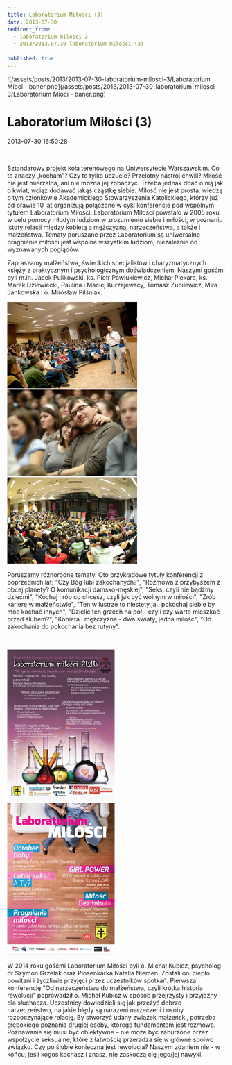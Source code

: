 ```yaml
---
title: Laboratorium Miłości (3)
date: 2013-07-30
redirect_from: 
  - laboratorium-milosci-3
  - 2013/2013.07.30-laboratorium-milosci-(3)

published: true
---
```



![/assets/posts/2013/2013-07-30-laboratorium-milosci-3/Laboratorium Mioci - baner.png](/assets/posts/2013/2013-07-30-laboratorium-milosci-3/Laboratorium Mioci - baner.png)

# Laboratorium Miłości (3)

<time>2013-07-30 16:50:28</time>


 




<!--[if gte mso 10]>

<![endif]-->Sztandarowy projekt koła terenowego na Uniwersytecie Warszawskim. Co to znaczy „kocham”? Czy to tylko uczucie? Przelotny nastrój chwili? Miłość nie jest mierzalna, ani nie można jej zobaczyć. Trzeba jednak dbać o nią jak o kwiat, wciąż dodawać jakąś cząstkę siebie. Miłość nie jest prosta: wiedzą o tym członkowie Akademickiego Stowarzyszenia Katolickiego, którzy już od prawie 10 lat organizują połączone w cykl konferencje pod wspólnym tytułem Laboratorium Miłości. Laboratorium Miłości powstało w 2005 roku w celu pomocy młodym ludziom w zrozumieniu siebie i miłości, w poznaniu istoty relacji między kobietą a mężczyzną, narzeczeństwa, a także i małżeństwa. Tematy poruszane przez Laboratorium są uniwersalne – pragnienie miłości jest wspólne wszystkim ludziom, niezależnie od wyznawanych poglądów.


 Zapraszamy małżeństwa, świeckich specjalistów i charyzmatycznych księży z praktycznym i psychologicznym doświadczeniem. Naszymi gośćmi byli m.in. Jacek Pulikowski, ks. Piotr Pawlukiewicz, Michał Piekara, ks. Marek Dziewiecki, Paulina i Maciej Kurzajewscy, Tomasz Zubilewicz, Mira Jankowska i o. Mirosław Pilśniak.

![/assets/posts/2013/2013-07-30-laboratorium-milosci-3/LM04.jpg](/assets/posts/2013/2013-07-30-laboratorium-milosci-3/LM04.jpg)  
![/assets/posts/2013/2013-07-30-laboratorium-milosci-3/lm02.jpg](/assets/posts/2013/2013-07-30-laboratorium-milosci-3/lm02.jpg)  
![/assets/posts/2013/2013-07-30-laboratorium-milosci-3/lm03.jpg](/assets/posts/2013/2013-07-30-laboratorium-milosci-3/lm03.jpg)


Poruszamy różnorodne tematy. Oto przykładowe tytuły konferencji z poprzednich lat: "Czy Bóg lubi zakochanych?", "Rozmowa z przybyszem z obcej planety? O komunikacji damsko-męskiej", "Seks, czyli nie bądźmy dziećmi", "Kochaj i rób co chcesz, czyli jak być wolnym w miłości", "Zrób karierę w małżeństwie", "Ten w lustrze to niestety ja.. pokochaj siebie by móc kochać innych", "Dzielić ten grzech na pół - czyli czy warto mieszkać przed ślubem?", "Kobieta i mężczyzna - dwa światy, jedna miłość", "Od zakochania do pokochania bez rutyny".


  


<!--[if gte mso 10]>

<![endif]--> 
![/assets/posts/2013/2013-07-30-laboratorium-milosci-3/plakatLM_03.jpg](/assets/posts/2013/2013-07-30-laboratorium-milosci-3/plakatLM_03.jpg)  
![/assets/posts/2013/2013-07-30-laboratorium-milosci-3/plakat_lm04.jpg](/assets/posts/2013/2013-07-30-laboratorium-milosci-3/plakat_lm04.jpg)


W 2014 roku gośćmi Laboratorium Miłości byli o. Michał Kubicz, psycholog dr Szymon Grzelak oraz Piosenkarka Natalia Niemen. Zostali oni ciepło powitani i życzliwie przyjęci przez uczestników spotkań. Pierwszą konferencję "Od narzeczeństwa do małżeństwa, czyli krótka historia rewolucji" poprowadził o. Michał Kubicz w sposób przejrzysty i przyjazny dla słuchacza. Uczestnicy dowiedzieli się jak przeżyć dobrze narzeczeństwo, na jakie błędy są narażeni narzeczeni i osoby rozpoczynające relację. By stworzyć udany związek małżeński, potrzeba głębokiego poznania drugiej osoby, którego fundamentem jest rozmowa. Poznawanie się musi być obiektywne – nie może być zaburzone przez współżycie seksualne, które z łatwością przeradza się w główne spoiwo związku. Czy po ślubie konieczna jest rewolucja? Naszym zdaniem nie - w końcu, jeśli kogoś kochasz i znasz, nie zaskoczą cię jego/jej nawyki.


<!--{{json:{"created_date":"2013-07-30 16:50:28","publish_down":"0000-00-00 00:00:00","id":"5443"}}}-->